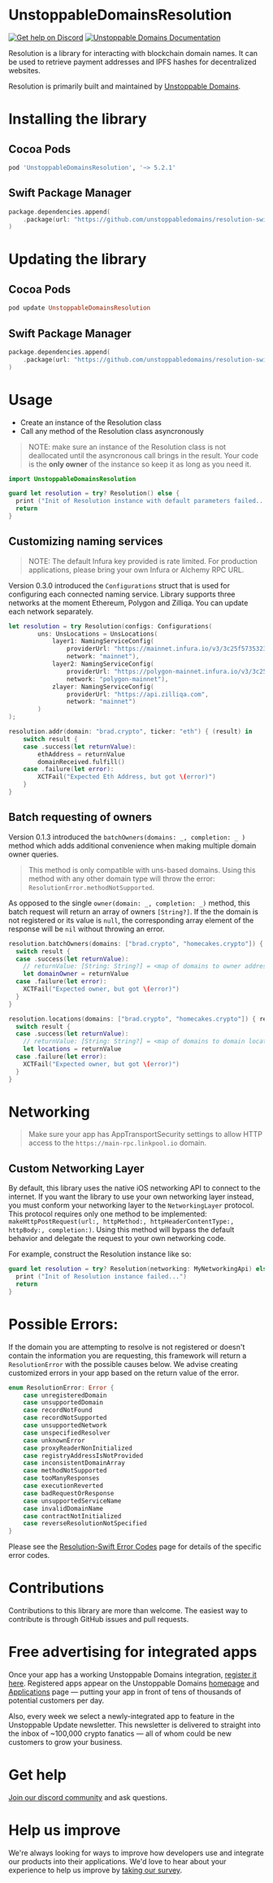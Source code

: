 # UnstoppableDomainsResolution

[![Get help on Discord](https://img.shields.io/badge/Get%20help%20on-Discord-blueviolet)](https://discord.gg/b6ZVxSZ9Hn)
[![Unstoppable Domains Documentation](https://img.shields.io/badge/Documentation-unstoppabledomains.com-blue)](https://docs.unstoppabledomains.com/)

Resolution is a library for interacting with blockchain domain names. It can be used to retrieve payment addresses and IPFS hashes for decentralized websites.

Resolution is primarily built and maintained by [Unstoppable Domains](https://unstoppabledomains.com/).

# Installing the library

## Cocoa Pods

```ruby
pod 'UnstoppableDomainsResolution', '~> 5.2.1'
```

## Swift Package Manager

```swift
package.dependencies.append(
    .package(url: "https://github.com/unstoppabledomains/resolution-swift", from: "5.0.0")
)
```

# Updating the library

## Cocoa Pods

```ruby
pod update UnstoppableDomainsResolution
```

## Swift Package Manager

```swift
package.dependencies.append(
    .package(url: "https://github.com/unstoppabledomains/resolution-swift", from: "<latest version number>")
)
```

# Usage

 - Create an instance of the Resolution class
 - Call any method of the Resolution class asyncronously

> NOTE: make sure an instance of the Resolution class is not deallocated until the asyncronous call brings in the result. Your code is the **only owner** of the instance so keep it as long as you need it.

```swift
import UnstoppableDomainsResolution

guard let resolution = try? Resolution() else {
  print ("Init of Resolution instance with default parameters failed...")
  return
}
```

## Customizing naming services

> NOTE: The default Infura key provided is rate limited.  For production applications, please bring your own Infura or Alchemy RPC URL.

Version 0.3.0 introduced the `Configurations` struct that is used for configuring each connected naming service.
Library supports three networks at the moment Ethereum, Polygon and Zilliqa. You can update each network separately.

```swift
let resolution = try Resolution(configs: Configurations(
        uns: UnsLocations = UnsLocations(
            layer1: NamingServiceConfig(
                providerUrl: "https://mainnet.infura.io/v3/3c25f57353234b1b853e9861050f4817",
                network: "mainnet"),
            layer2: NamingServiceConfig(
                providerUrl: "https://polygon-mainnet.infura.io/v3/3c25f57353234b1b853e9861050f4817",
                network: "polygon-mainnet"),
            zlayer: NamingServiceConfig(
                providerUrl: "https://api.zilliqa.com",
                network: "mainnet")
        )
);

resolution.addr(domain: "brad.crypto", ticker: "eth") { (result) in
    switch result {
    case .success(let returnValue):
        ethAddress = returnValue
        domainReceived.fulfill()
    case .failure(let error):
        XCTFail("Expected Eth Address, but got \(error)")
    }
}
```

## Batch requesting of owners

Version 0.1.3 introduced the `batchOwners(domains: _, completion: _ )` method which adds additional convenience when making multiple domain owner queries.

> This method is only compatible with uns-based domains. Using this method with any other domain type will throw the error: `ResolutionError.methodNotSupported`.

As opposed to the single `owner(domain: _, completion: _)` method, this batch request will return an array of owners `[String?]`. If the the domain is not registered or its value is `null`, the corresponding array element of the response will be `nil` without throwing an error.

```swift
resolution.batchOwners(domains: ["brad.crypto", "homecakes.crypto"]) { result in
  switch result {
  case .success(let returnValue):
    // returnValue: [String: String?] = <map of domains to owner address>
    let domainOwner = returnValue
  case .failure(let error):
    XCTFail("Expected owner, but got \(error)")
  }
}

resolution.locations(domains: ["brad.crypto", "homecakes.crypto"]) { result in
  switch result {
  case .success(let returnValue):
    // returnValue: [String: String?] = <map of domains to domain locations>
    let locations = returnValue
  case .failure(let error):
    XCTFail("Expected owner, but got \(error)")
  }
}
```

# Networking

> Make sure your app has AppTransportSecurity settings to allow HTTP access to the `https://main-rpc.linkpool.io` domain.

## Custom Networking Layer

By default, this library uses the native iOS networking API to connect to the internet. If you want the library to use your own networking layer instead, you must conform your networking layer to the `NetworkingLayer` protocol. This protocol requires only one method to be implemented: `makeHttpPostRequest(url:, httpMethod:, httpHeaderContentType:, httpBody:, completion:)`. Using this method will bypass the default behavior and delegate the request to your own networking code.

For example, construct the Resolution instance like so:

```swift
guard let resolution = try? Resolution(networking: MyNetworkingApi) else {
  print ("Init of Resolution instance failed...")
  return
}
```

# Possible Errors:

If the domain you are attempting to resolve is not registered or doesn't contain the information you are requesting, this framework will return a `ResolutionError` with the possible causes below. We advise creating customized errors in your app based on the return value of the error.

```swift
enum ResolutionError: Error {
    case unregisteredDomain
    case unsupportedDomain
    case recordNotFound
    case recordNotSupported
    case unsupportedNetwork
    case unspecifiedResolver
    case unknownError
    case proxyReaderNonInitialized
    case registryAddressIsNotProvided
    case inconsistentDomainArray
    case methodNotSupported
    case tooManyResponses
    case executionReverted
    case badRequestOrResponse
    case unsupportedServiceName
    case invalidDomainName
    case contractNotInitialized
    case reverseResolutionNotSpecified
}
```

Please see the [Resolution-Swift Error Codes](https://docs.unstoppabledomains.com/developer-toolkit/resolution-integration-methods/resolution-libraries/resolution-swift/#error-codes) page for details of the specific error codes.

# Contributions

Contributions to this library are more than welcome. The easiest way to contribute is through GitHub issues and pull requests.


# Free advertising for integrated apps

Once your app has a working Unstoppable Domains integration, [register it here](https://unstoppabledomains.com/app-submission). Registered apps appear on the Unstoppable Domains [homepage](https://unstoppabledomains.com/) and [Applications](https://unstoppabledomains.com/apps) page — putting your app in front of tens of thousands of potential customers per day.

Also, every week we select a newly-integrated app to feature in the Unstoppable Update newsletter. This newsletter is delivered to straight into the inbox of ~100,000 crypto fanatics — all of whom could be new customers to grow your business.

# Get help
[Join our discord community](https://discord.gg/unstoppabledomains) and ask questions.

# Help us improve

We're always looking for ways to improve how developers use and integrate our products into their applications. We'd love to hear about your experience to help us improve by [taking our survey](https://form.typeform.com/to/uHPQyHO6).
